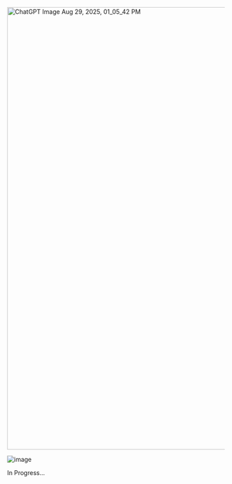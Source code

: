 <img width="1024" height="1024" alt="ChatGPT Image Aug 29, 2025, 01_05_42 PM" src="https://github.com/user-attachments/assets/a5f55b4d-0075-44df-9159-6dce7c31d1c9" />


![image](https://github.com/user-attachments/assets/619b0ceb-f0f9-4c70-9bac-8ad88806ce1c)

In Progress...

